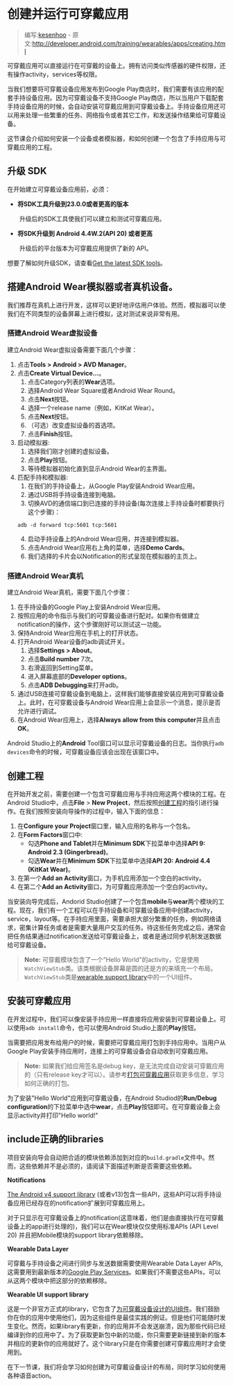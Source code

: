# 创建并运行可穿戴应用

> 编写:[kesenhoo](https://github.com/kesenhoo) - 原文:<http://developer.android.com/training/wearables/apps/creating.html>

可穿戴应用可以直接运行在可穿戴的设备上。拥有访问类似传感器的硬件权限，还有操作activity，services等权限。

当我们想要将可穿戴设备应用发布到Google Play商店时，我们需要有该应用的配套手持设备应用。因为可穿戴设备不支持Google Play商店，所以当用户下载配套手持设备应用的时候，会自动安装可穿戴应用到可穿戴设备上。手持设备应用还可以用来处理一些繁重的任务、网络指令或者其它工作，和发送操作结果给可穿戴设备。

这节课会介绍如何安装一个设备或者模拟器，和如何创建一个包含了手持应用与可穿戴应用的工程。

## 升级 SDK

在开始建立可穿戴设备应用前，必须：

* **将SDK工具升级到23.0.0或者更高的版本**

　　升级后的SDK工具使我们可以建立和测试可穿戴应用。

* **将SDK升级到 Android 4.4W.2(API 20) 或者更高**

　　升级后的平台版本为可穿戴应用提供了新的 API。

想要了解如何升级SDK，请查看[Get the latest SDK tools](http://developer.android.com/sdk/installing/adding-packages.html#GetTools)。

## 搭建Android Wear模拟器或者真机设备。

我们推荐在真机上进行开发，这样可以更好地评估用户体验。然而，模拟器可以使我们在不同类型的设备屏幕上进行模拟，这对测试来说非常有用。

### 搭建Android Wear虚拟设备

建立Android Wear虚拟设备需要下面几个步骤：

1. 点击**Tools > Android > AVD Manager**。
2. 点击**Create Virtual Device...**。
	1. 点击Category列表的**Wear**选项。
	2. 选择Android Wear Square或者Android Wear Round。
	3. 点击**Next**按钮。
	4. 选择一个release name（例如，KitKat Wear）。
	5. 点击**Next**按钮。
	6. （可选）改变虚拟设备的首选项。
	7. 点击**Finish**按钮。
3. 启动模拟器:
	1. 选择我们刚才创建的虚拟设备。
	2. 点击**Play**按钮。
	3. 等待模拟器初始化直到显示Android Wear的主界面。
4. 匹配手持和模拟器:
	1. 在我们的手持设备上，从Google Play安装Android Wear应用。
	2. 通过USB将手持设备连接到电脑。
	3. 切换AVD的通信端口到已连接的手持设备(每次连接上手持设备时都要执行这个步骤)：
    ```git
    adb -d forward tcp:5601 tcp:5601
    ```
	4. 启动手持设备上的Android Wear应用，并连接到模拟器。
	5. 点击Android Wear应用右上角的菜单，选择**Demo Cards**。
	6. 我们选择的卡片会以Notification的形式呈现在模拟器的主页上。

### 搭建Android Wear真机

建立Android Wear真机，需要下面几个步骤：

1. 在手持设备的Google Play上安装Android Wear应用。
2. 按照应用的命令指示与我们的可穿戴设备进行配对。如果你有做建立notification的操作，这个步骤刚好可以测试这一功能。
3. 保持Android Wear应用在手机上的打开状态。
4. 打开Android Wear设备的adb调试开关。
	1. 选择**Settings > About**。
	2. 点击**Build number** 7次。
	3. 右滑返回到Setting菜单。
	4. 进入屏幕底部的**Developer options**。
	5. 点击**ADB Debugging**来打开adb。
5. 通过USB连接可穿戴设备到电脑上，这样我们能够直接安装应用到可穿戴设备上。此时，在可穿戴设备与Android Wear应用上会显示一个消息，提示是否允许进行调试。
6. 在Android Wear应用上，选择**Always allow from this computer**并且点击**OK**。

Android Studio上的**Android** Tool窗口可以显示可穿戴设备的日志。当你执行`adb devices`命令的时候，可穿戴设备应该会出现在该窗口中。

## 创建工程

在开始开发之前，需要创建一个包含可穿戴应用与手持应用这两个模块的工程。在Android Studio中，点击**File** > **New Project**，然后按照[创建工程](http://developer.android.com/sdk/installing/create-project.html)的指引进行操作。在我们按照安装向导操作的过程中，输入下面的信息：

1. 在**Configure your Project**窗口里，输入应用的名称与一个包名。
2. 在**Form Factors**窗口中:
    * 勾选**Phone and Tablet**并在**Minimum SDK**下拉菜单中选择**API 9: Android 2.3 (Gingerbread)**。
    * 勾选**Wear**并在**Minimum SDK**下拉菜单中选择**API 20: Android 4.4 (KitKat Wear)**。
3. 在第一个**Add an Activity**窗口，为手机应用添加一个空白的activity。
4. 在第二个**Add an Activity**窗口，为可穿戴应用添加一个空白的activity。

当安装向导完成后，Andorid Studio创建了一个包含**mobile**与**wear**两个模块的工程。现在，我们有一个工程可以在手持设备和可穿戴设备应用中创建activity，service，layout等。在手持应用里面，需要承担大部分繁重的任务，例如网络请求，密集计算任务或者是需要大量用户交互的任务。待这些任务完成之后，通常会把任务结果通过notification发送给可穿戴设备上，或者是通过同步机制发送数据给可穿戴设备。

> **Note:** 可穿戴模块包含了一个"Hello World"的activity，它是使用`WatchViewStub`类。该类根据设备屏幕是圆的还是方的来填充一个布局。`WatchViewStub`类是[wearable support library](http://hukai.me/android-training-course-in-chinese/wearables/apps/layouts.html#UiLibrary)中的一个UI组件。

## 安装可穿戴应用

在开发过程中，我们可以像安装手持应用一样直接将应用安装到可穿戴设备上。可以使用`adb install`命令，也可以使用Android Studio上面的**Play**按钮。

当需要把应用发布给用户的时候，需要把可穿戴应用打包到手持应用中。当用户从Google Play安装手持应用时，连接上的可穿戴设备会自动收到可穿戴应用。

> **Note:** 如果我们给应用签名是debug key，是无法完成自动安装可穿戴应用的（只有release key才可以）。请参考[打包可穿戴应用](packaging.html)获取更多信息，学习如何正确的打包。

为了安装"Hello World"应用到可穿戴设备，在Android Studiod的**Run/Debug configuration**的下拉菜单中选中**wear**，点击**Play**按钮即可。在可穿戴设备上会显示activity并打印"Hello world!"

## include正确的libraries

项目安装向导会自动把合适的模块依赖添加到对应的`build.gradle`文件中。然而，这些依赖并不是必须的，请阅读下面描述判断是否需要这些依赖。

**Notifications**

[The Android v4 support library](http://developer.android.com/tools/support-library/features.html#v4) (或者v13)包含一些API，这些API可以将手持设备应用已经存在的notification扩展到可穿戴应用上。

对于只显示在可穿戴设备上的notification(这意味着，他们是由直接执行在可穿戴设备上的app进行处理的)，我们可以在Wear模块仅仅使用标准APIs (API Level 20) 并且把Mobile模块的support library依赖移除。

**Wearable Data Layer**

可穿戴与手持设备之间进行同步与发送数据需要使用Wearable Data Layer APIs, 这需要用到最新版本的[Google Play Services](http://developer.android.com/google/play-services/setup.html)。如果我们不需要这些APIs，可以从这两个模块中把这部分的依赖移除。

**Wearable UI support library**

这是一个非官方正式的library，它包含了[为可穿戴设备设计的UI组件](http://hukai.me/android-training-course-in-chinese/wearables/apps/layouts.html#UiLibrary)。我们鼓励你在你的应用中使用他们，因为这些组件是最佳实践的例证。但是他们可能随时发生变化。然而，如果library有更新，你的应用并不会发送崩溃，因为那些代码已经编译到你的应用中了。为了获取更新包中新的功能，你只需要更新链接到新的版本并相应的更新你的应用就好了。这个library只是在你需要创建可穿戴应用时才会使用到。

在下一节课，我们将会学习如何创建为可穿戴设备设计的布局，同时学习如何使用各种语音action。